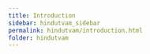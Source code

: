 ```yaml
---
title: Introduction
sidebar: hindutvam_sidebar
permalink: hindutvam/introduction.html
folder: hindutvam
---
```

